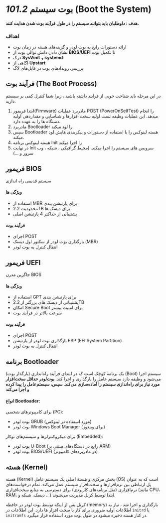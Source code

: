 # _101.2_ بوت سیستم (Boot the System)

#### هدف : داوطلبان باید بتوانند سیستم را در طول فرآیند بوت شدن هدایت کنند.

### اهداف

- ارائه دستورات رایج به بوت لودر و گزینه‌های هسته در زمان بوت
- نشان دادن دانش توالی بوت از **BIOS/UEFI** تا تکمیل بوت
- درک **SysVinit** و **systemd**
- آگاهی از **Upstart**
- بررسی رویدادهای بوت در فایل‌های لاگ

## فرآیند بوت (The Boot Process)

در این مرحله باید شناخت خوبی از فرایند داشته باشید ، زیرا شما کنترل کمی بر سیستم دارید.

1. ابتدا فریمور(Firmware) مادربرد عملیات POST (PowerOnSelfTest) را انجام میدهد. این عملیات وظیفه تست اولیه سخت افزارها و شناسایی و مقداردهی اولیه دستگاه ها را به عهده دارد.
2. مادربرد Bootloader را لود میکند.
3. سپس Bootloader هسته لینوکس را با استفاده از دستورات و پیکربندی هایش لود میکند.
4. هسته لینوکس برنامه Init را اجرا میکند
5. در نهایت Init سرویس های سیستم را اجرا میکند. (محیط گرافیکی ، شبکه ، وب سرور و ...)

## فریمور BIOS

سیستم قدیمی راه اندازی

#### ویژگی ها
- استفاده از MBR برای پارتیشن بندی
- محدودیت 2.2TB برای دیسک ها
- پشتیبانی از حداکثر 4 پارتیشن اصلی

#### فرآیند بوت
- اجرای POST
- بارگذاری بوت لودر از سکتور اول دیسک (MBR)
- انتقال کنترل به بوت لودر

## فریمور UEFI

جاگزین مدرن BIOS

#### ویژگی ها
- استفاده از GPT برای پارتیشن بندی
- پشتیبانی از دیسک های بزرگتر از 2.2TB
- امکان Secure Boot برای امنیت بیشتر
- سرعت بالاتر در فرآیند بوت

#### فرآیند بوت
- اجرای POST
- بارگذاری بوت لودر از پارتیشن ESP (EFI System Partition)
- انتقال کنترل به بوت لودر

## برنامه Bootloader
(بارگذار بوت) یک برنامه کوچک است که در ابتدای فرآیند راه‌اندازی (Boot) سیستم اجرا می‌شود و وظیفه دارد سیستم عامل را بارگذاری و اجرا کند.
**بوت‌لودر حداقل سخت‌افزار مورد نیاز برای راه‌اندازی سیستم را آماده‌سازی می‌کند. سپس، سیستم‌عامل را پیدا کرده و اجرا می‌کند**

#### انواع Bootloader:

برای کامپیوترهای شخصی (PC):

- بوت لودر GRUB (مورد استفاده در لینوکس)
- بوت لودر Windows Boot Manager (برای ویندوز)

برای میکروکنترلرها و سیستم‌های توکار (Embedded):

- بوت لودر U-Boot (رایج در دستگاه‌های مبتنی بر ARM)
- بوت لودر BIOS/UEFI (در مادربردهای کامپیوتر)

## هسته (Kernel)

هسته (Kernel) بخش مرکزی و هستهٔ اصلی یک سیستم عامل (OS) است که به عنوان پل ارتباطی بین نرم‌افزارها و سخت‌افزار سیستم عمل می‌کند. تمام درخواست‌های نرم‌افزاری (مثل برنامه‌های کاربردی) برای دسترسی به منابع سخت‌افزاری (مانند CPU، RAM، دیسک، شبکه و ...) ابتدا توسط کرنل مدیریت می‌شوند.

کرنل پس از اینکه توسط بوت لودر در حافظه (memory) بارگذاری و اجرا شد ، نیاز به اطلاعات اولیه ضروری برای کار با سخت افزار ها دارد. این اطلاعات در `initrd` یا `initramfs` در کنار هسته ذخیره میشود در طول بوت مورد استفاده قرار میگیرد.
